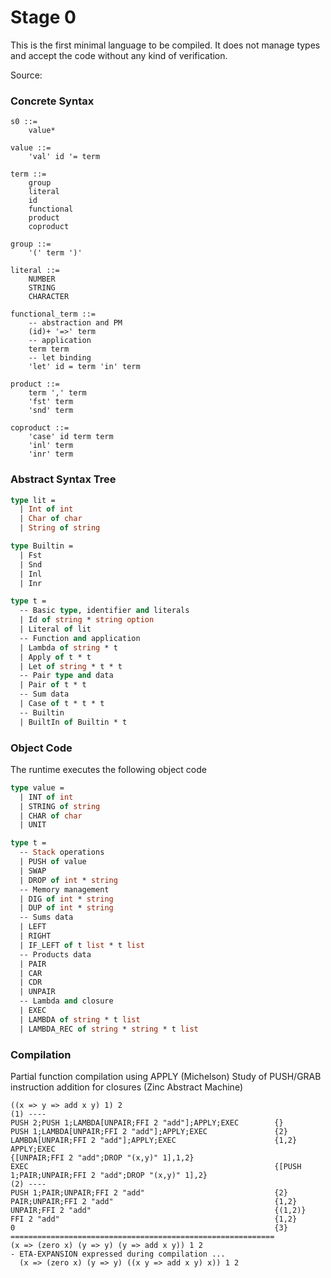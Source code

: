 # Stage 0

This is the first minimal language to be compiled. It does not manage types and accept 
the code without any kind of verification. 

Source: 

### Concrete Syntax

```
s0 ::=
    value*
    
value ::=
    'val' id '= term

term ::=
    group
    literal
    id
    functional
    product
    coproduct

group ::= 
    '(' term ')' 
    
literal ::=
    NUMBER
    STRING
    CHARACTER
  
functional_term ::= 
    -- abstraction and PM
    (id)+ '=>' term   
    -- application   
    term term
    -- let binding
    'let' id = term 'in' term
    
product ::=
    term ',' term
    'fst' term
    'snd' term  
    
coproduct ::=
    'case' id term term
    'inl' term
    'inr' term      
```

### Abstract Syntax Tree

```ocaml
type lit =
  | Int of int
  | Char of char
  | String of string

type Builtin =
  | Fst
  | Snd
  | Inl
  | Inr

type t =
  -- Basic type, identifier and literals
  | Id of string * string option
  | Literal of lit
  -- Function and application
  | Lambda of string * t
  | Apply of t * t
  | Let of string * t * t
  -- Pair type and data
  | Pair of t * t
  -- Sum data
  | Case of t * t * t
  -- Builtin
  | BuiltIn of Builtin * t
```

### Object Code

The runtime executes the following object code

```ocaml
type value =
  | INT of int
  | STRING of string
  | CHAR of char
  | UNIT

type t =
  -- Stack operations
  | PUSH of value
  | SWAP
  | DROP of int * string
  -- Memory management
  | DIG of int * string
  | DUP of int * string
  -- Sums data
  | LEFT
  | RIGHT
  | IF_LEFT of t list * t list
  -- Products data
  | PAIR
  | CAR
  | CDR
  | UNPAIR
  -- Lambda and closure 
  | EXEC
  | LAMBDA of string * t list
  | LAMBDA_REC of string * string * t list
```

### Compilation 

Partial function compilation using APPLY (Michelson)
Study of PUSH/GRAB instruction addition for closures (Zinc Abstract Machine)

```
((x => y => add x y) 1) 2
(1) ----
PUSH 2;PUSH 1;LAMBDA[UNPAIR;FFI 2 "add"];APPLY;EXEC        {}
PUSH 1;LAMBDA[UNPAIR;FFI 2 "add"];APPLY;EXEC               {2}
LAMBDA[UNPAIR;FFI 2 "add"];APPLY;EXEC                      {1,2}
APPLY;EXEC                                                 {[UNPAIR;FFI 2 "add";DROP "(x,y)" 1],1,2}
EXEC                                                       {[PUSH 1;PAIR;UNPAIR;FFI 2 "add";DROP "(x,y)" 1],2}
(2) ----
PUSH 1;PAIR;UNPAIR;FFI 2 "add"                             {2}
PAIR;UNPAIR;FFI 2 "add"                                    {1,2}
UNPAIR;FFI 2 "add"                                         {(1,2)}
FFI 2 "add"                                                {1,2}
0                                                          {3}
===========================================================
(x => (zero x) (y => y) (y => add x y)) 1 2
- ETA-EXPANSION expressed during compilation ...
  (x => (zero x) (y => y) ((x y => add x y) x)) 1 2
```
